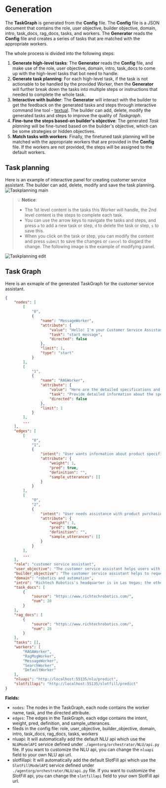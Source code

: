 # Generation

The **TaskGraph** is generated from the **Config** file. The **Config** file is a JSON document that contains the role, user objective, builder objective, domain, intro, task_docs, rag_docs, tasks, and workers. The **Generator** reads the **Config** file and creates a series of tasks that are matched with the appropriate workers.

The whole process is divided into the following steps:

1. **Generate high-level tasks**: The **Generator** reads the **Config** file, and make use of the role, user objective, domain, intro, task_docs to come up with the high-level tasks that bot need to handle.
2. **Generate task planning**: For each high-level task, if the task is not actionable to be handled by the provided Worker, then the **Generator** will further break down the tasks into multiple steps or instructions that needed to complete the whole task.
3. **Interactive with builder**: The **Generator** will interact with the builder to get the feedback on the generated tasks and steps through interactive command line tool - [textual](https://textual.textualize.io/). The builder can add, delete, modify the generated tasks and steps to improve the quality of *Taskgraph*.
4. **Fine-tune the steps based-on builder's objective**: The generated *Task planning* will be fine-tuned based on the builder's objective, which can be some strategies or hidden objectives.
5. **Match tasks with workers**: Finally, the finetuned task planning will be matched with the appropriate workers that are provided in the **Config** file. If the workers are not provided, the steps will be assigned to the default workers.

## Task planning

Here is an example of interactive panel for creating customer service assistant. The builder can add, delete, modify and save the task planning.
![Taskplanning main](./images/taskplanning_main.png)
> :bulb: **Notice**:
>
> * The 1st level content is the tasks this Worker will handle, the 2nd level content is the steps to complete each task.
> * You can use the arrow keys to navigate the tasks and steps, and press `a` to add a new task or step, `d` to delete the task or step, `s` to save this.
> * When you click on the task or step, you can modify the content and press `submit` to save the changes or `cancel` to disgard the change. The following image is the example of modifying panel.

![Taskplanning edit](./images/taskplanning_edit.png)

## Task Graph

Here is an exmaple of the generated TaskGraph for the customer service assistant.

```json
{
    "nodes": [
        [
            "0",
            {
                "name": "MessageWorker",
                "attribute": {
                    "value": "Hello! I'm your Customer Service Assistant. How may I assist you with your inquiries today? Whether you need information about our products, services, or policies, or need help resolving an issue or completing a transaction, I'm here to help.",
                    "task": "start message",
                    "directed": false
                },
                "limit": 1,
                "type": "start"
            }
        ],
        [
            "1",
            {
                "name": "RAGWorker",
                "attribute": {
                    "value": "Here are the detailed specifications and features of our Richtech Robotics products: [insert specifications and features here]. If you have any more questions, feel free to ask!",
                    "task": "Provide detailed information about the specifications and features of Richtech Robotics products",
                    "directed": false
                },
                "limit": 1
            }
        ],
        ...
    ],
    "edges": [
        [
            "0",
            "1",
            {
                "intent": "User wants information about product specifications and features",
                "attribute": {
                    "weight": 1,
                    "pred": true,
                    "definition": "",
                    "sample_utterances": []
                }
            }
        ],
        [
            "0",
            "2",
            {
                "intent": "User needs assistance with product purchasing or rental",
                "attribute": {
                    "weight": 1,
                    "pred": true,
                    "definition": "",
                    "sample_utterances": []
                }
            }
        ],
        ...
    ],
    "role": "customer service assistant",
    "user_objective": "The customer service assistant helps users with customer service inquiries. It can provide information about products, services, and policies, as well as help users resolve issues and complete transactions.",
    "builder_objective": "The customer service assistant helps to request customer's contact information.",
    "domain": "robotics and automation",
    "intro": "Richtech Robotics's headquarter is in Las Vegas; the other office is in Austin. Richtech Robotics provide worker robots (ADAM, ARM, ACE), delivery robots (Matradee, Matradee X, Matradee L, Richie), cleaning robots (DUST-E SX, DUST-E MX) and multipurpose robots (skylark). Their products are intended for business purposes, but not for home purpose; the ADAM robot is available for purchase and rental for multiple purposes. This robot bartender makes tea, coffee and cocktails. Richtech Robotics also operate the world's first robot milk tea shop, ClouTea, in Las Vegas (www.cloutea.com), where all milk tea beverages are prepared by the ADAM robot. The delivery time will be one month for the delivery robot, 2 weeks for standard ADAM, and two months for commercial cleaning robot. ",
    "task_docs": [
        {
            "source": "https://www.richtechrobotics.com/",
            "num": 20
        }
    ],
    "rag_docs": [
        {
            "source": "https://www.richtechrobotics.com/",
            "num": 20
        }
    ],
    "tasks": [],
    "workers": [
        "RAGAWorker",
        "RagMsgWorker",
        "MessageWorker",
        "SearchWorker",
        "DefaultWorker"
    ],
    "nluapi": "http://localhost:55135/nlu/predict",
    "slotfillapi": "http://localhost:55135/slotfill/predict"
}
```

**Fields:**

* `nodes`: The nodes in the TaskGraph, each node contains the worker name, task, and the directed attribute.
* `edges`: The edges in the TaskGraph, each edge contains the intent, weight, pred, definition, and sample_utterances.
* fileds in the config file: role, user_objective, builder_objective, domain, intro, task_docs, rag_docs, tasks, workers
* nluapi: It will automatically add the default NLU api which use the `NLUModelAPI` service defined under `./agentorg/orchestrator/NLU/api.py` file. If you want to customize the NLU api, you can change the `nluapi` field to your own NLU api url.
* slotfillapi: It will automatically add the default SlotFill api which use the `SlotFillModelAPI` service defined under `./agentorg/orchestrator/NLU/api.py` file. If you want to customize the SlotFill api, you can change the `slotfillapi` field to your own SlotFill api url.
